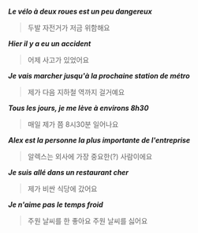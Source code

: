 ***Le vélo à deux roues est un peu dangereux***

> 두발 자전거가 저금 위함해요

***Hier il y a eu un accident***
> 어제 사고가 있었어요

***Je vais marcher jusqu'à la prochaine station de métro***
> 제가 다음 지하철 역까지 걸거예요

***Tous les jours, je me lève à environs 8h30***
> 매일 제가 쯤 8시30분 일어나요

***Alex est la personne la plus importante de l'entreprise***
> 알렉스는 외사에 가장 중요한(?) 사람이에요

***Je suis allé dans un restaurant cher***
> 제가 비싼 식당에 갔어요

***Je n'aime pas le temps froid***
> 주원 날씨를 한 좋아요
> 주원 날씨를 싫어요
